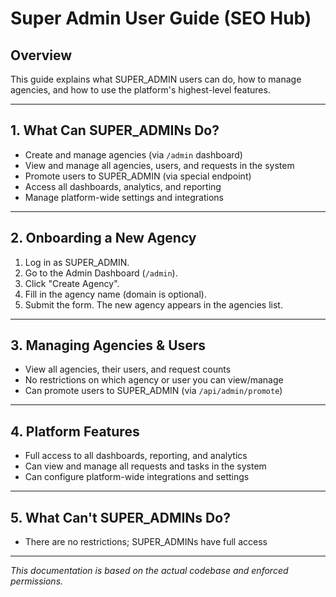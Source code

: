 # Super Admin User Guide (SEO Hub)

## Overview
This guide explains what SUPER_ADMIN users can do, how to manage agencies, and how to use the platform's highest-level features.

---

## 1. What Can SUPER_ADMINs Do?

- Create and manage agencies (via `/admin` dashboard)
- View and manage all agencies, users, and requests in the system
- Promote users to SUPER_ADMIN (via special endpoint)
- Access all dashboards, analytics, and reporting
- Manage platform-wide settings and integrations

---

## 2. Onboarding a New Agency

1. Log in as SUPER_ADMIN.
2. Go to the Admin Dashboard (`/admin`).
3. Click "Create Agency".
4. Fill in the agency name (domain is optional).
5. Submit the form. The new agency appears in the agencies list.

---

## 3. Managing Agencies & Users

- View all agencies, their users, and request counts
- No restrictions on which agency or user you can view/manage
- Can promote users to SUPER_ADMIN (via `/api/admin/promote`)

---

## 4. Platform Features

- Full access to all dashboards, reporting, and analytics
- Can view and manage all requests and tasks in the system
- Can configure platform-wide integrations and settings

---

## 5. What Can't SUPER_ADMINs Do?

- There are no restrictions; SUPER_ADMINs have full access

---

*This documentation is based on the actual codebase and enforced permissions.* 